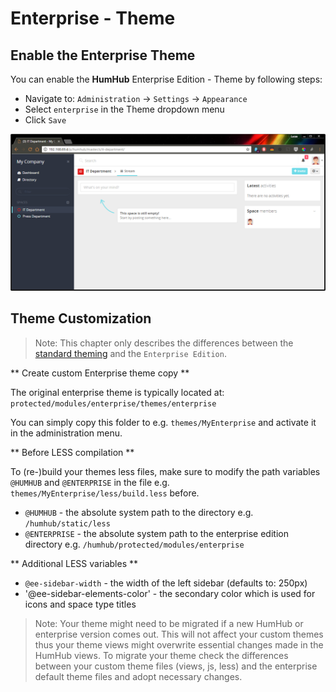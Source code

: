 Enterprise - Theme
==================

Enable the Enterprise Theme
---------------------------

You can enable the **HumHub** Enterprise Edition - Theme by following steps:
- Navigate to: `Administration` -> `Settings` -> `Appearance`
- Select `enterprise` in the Theme dropdown menu
- Click `Save`

![Enterprise Theme Preview](images/enterprise-theme.png)


Theme Customization
-------------------

> Note: This chapter only describes the differences between the [standard theming](../theme/overview.md) and the `Enterprise Edition`.

** Create custom Enterprise theme copy **

The original enterprise theme is typically located at: `protected/modules/enterprise/themes/enterprise`

You can simply copy this folder to e.g. `themes/MyEnterprise` and activate it in the administration menu.

** Before LESS compilation **

To (re-)build your themes less files, make sure to modify the path variables `@HUMHUB` and `@ENTERPRISE` in the file e.g. `themes/MyEnterprise/less/build.less` before.

- `@HUMHUB` - the absolute system path to the directory e.g. `/humhub/static/less`
- `@ENTERPRISE` - the absolute system path to the enterprise edition directory e.g. `/humhub/protected/modules/enterprise`

** Additional LESS variables **

- `@ee-sidebar-width` - the width of the left sidebar (defaults to: 250px)
- '@ee-sidebar-elements-color' - the secondary color which is used for icons and space type titles
  
> Note: Your theme might need to be migrated if a new HumHub or enterprise version comes out. This will not affect your custom themes thus your theme views might overwrite essential changes made in the HumHub views. To migrate your theme check the differences between your custom theme files (views, js, less) and the enterprise default theme files and adopt necessary changes.
